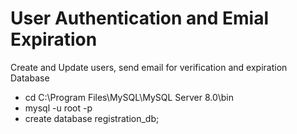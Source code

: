 # User Authentication and Emial Expiration

Create and Update users, send email for verification and expiration
Database

- cd C:\Program Files\MySQL\MySQL Server 8.0\bin
- mysql -u root -p
- create database registration_db;
